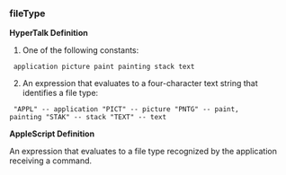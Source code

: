 ### fileType

<b>HyperTalk Definition </b>

1. One of the following constants:

<code><pre>
application
picture
paint
painting
stack
text
</pre></code>

2. An expression that evaluates to a four-character text string that identifies a file type:

<code><pre>
"APPL" -- application
"PICT" -- picture
"PNTG" -- paint, painting
"STAK" -- stack
"TEXT" -- text
</pre></code>

<b>AppleScript Definition</b>

An expression that evaluates to a file type recognized by the application receiving a command.
